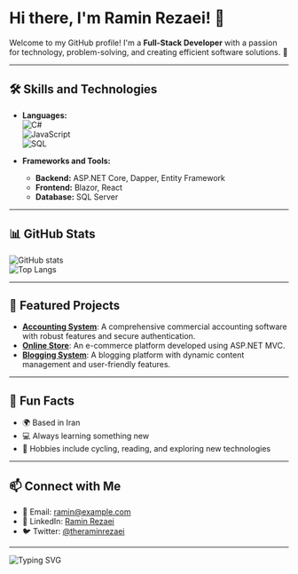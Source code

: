 # Hi there, I'm Ramin Rezaei! 👋  

Welcome to my GitHub profile! I'm a **Full-Stack Developer** with a passion for technology, problem-solving, and creating efficient software solutions. 🚀  

---

## 🛠 Skills and Technologies  

- **Languages:**  
  ![C#](https://img.shields.io/badge/-C%23-239120?logo=csharp&logoColor=white)  
  ![JavaScript](https://img.shields.io/badge/-JavaScript-F7DF1E?logo=javascript&logoColor=black)  
  ![SQL](https://img.shields.io/badge/-SQL-4479A1?logo=MicrosoftSQLServer&logoColor=white)  

- **Frameworks and Tools:**  
  - **Backend:** ASP.NET Core, Dapper, Entity Framework  
  - **Frontend:** Blazor, React  
  - **Database:** SQL Server  

---

## 📊 GitHub Stats  

![GitHub stats](https://github-readme-stats.vercel.app/api?username=theraminrezaei&show_icons=true&theme=radical)  
![Top Langs](https://github-readme-stats.vercel.app/api/top-langs/?username=theraminrezaei&layout=compact&theme=radical)  

---

## 📂 Featured Projects  

- [**Accounting System**](https://github.com/theraminrezaei/accounting-system): A comprehensive commercial accounting software with robust features and secure authentication.  
- [**Online Store**](https://github.com/theraminrezaei/online-store): An e-commerce platform developed using ASP.NET MVC.  
- [**Blogging System**](https://github.com/theraminrezaei/blogging-system): A blogging platform with dynamic content management and user-friendly features.  

---

## 🌟 Fun Facts  

- 🌍 Based in Iran  
- 💻 Always learning something new  
- 🚴 Hobbies include cycling, reading, and exploring new technologies  

---

## 📫 Connect with Me  

- 📧 Email: [ramin@example.com](mailto:ramin@example.com)  
- 💼 LinkedIn: [Ramin Rezaei](https://www.linkedin.com/in/theraminrezaei)  
- 🐦 Twitter: [@theraminrezaei](https://twitter.com/theraminrezaei)  

---

![Typing SVG](https://readme-typing-svg.herokuapp.com?color=36BCF7&lines=Full-Stack+Developer;Lifelong+Learner;Tech+Enthusiast)
